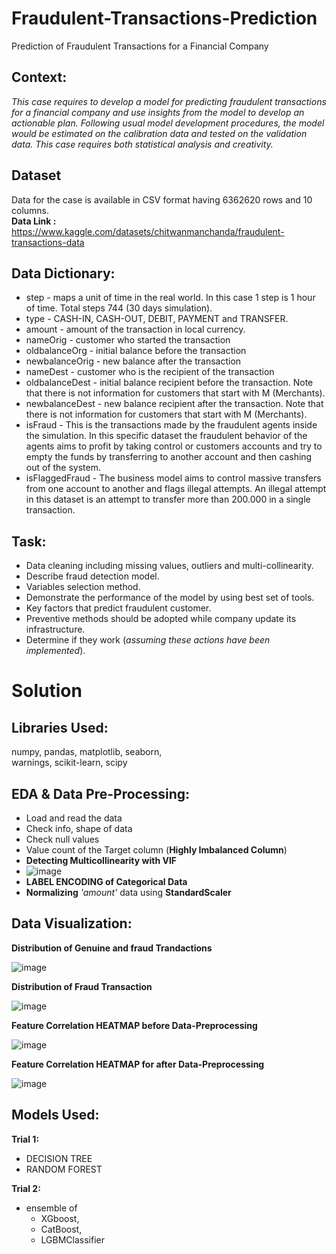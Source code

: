 # Fraudulent-Transactions-Prediction
Prediction of Fraudulent Transactions for a  Financial Company


## Context:

_This case requires to develop a model for predicting fraudulent transactions for a financial company and use insights from the model to develop an actionable plan. Following usual model development procedures, the model would be estimated on the calibration data and tested on the validation data. This case requires both statistical analysis and creativity._

## Dataset

Data for the case is available in CSV format having 6362620 rows and 10 columns.  
**Data Link :** https://www.kaggle.com/datasets/chitwanmanchanda/fraudulent-transactions-data

## Data Dictionary:

- step - maps a unit of time in the real world. In this case 1 step is 1 hour of time. Total steps 744 (30 days simulation).
- type - CASH-IN, CASH-OUT, DEBIT, PAYMENT and TRANSFER.
- amount - amount of the transaction in local currency.
- nameOrig - customer who started the transaction
- oldbalanceOrg - initial balance before the transaction
- newbalanceOrig - new balance after the transaction
- nameDest - customer who is the recipient of the transaction
- oldbalanceDest - initial balance recipient before the transaction. Note that there is not information for customers that start with M (Merchants).
- newbalanceDest - new balance recipient after the transaction. Note that there is not information for customers that start with M (Merchants).
- isFraud - This is the transactions made by the fraudulent agents inside the simulation. In this specific dataset the fraudulent behavior of the agents aims to profit by taking control or customers accounts and try to empty the funds by transferring to another account and then cashing out of the system.
- isFlaggedFraud - The business model aims to control massive transfers from one account to another and flags illegal attempts. An illegal attempt in this dataset is an attempt to transfer more than 200.000 in a single transaction.

## Task:

- Data cleaning including missing values, outliers and multi-collinearity.  
- Describe fraud detection model.  
- Variables selection method.  
- Demonstrate the performance of the model by using best set of tools.  
- Key factors that predict fraudulent customer.  
- Preventive methods should be adopted while company update its infrastructure.  
- Determine if they work (_assuming these actions have been implemented_).  


# Solution


## Libraries Used:

numpy, pandas, matplotlib, seaborn,  
warnings, scikit-learn, scipy

## EDA & Data Pre-Processing:

- Load and read the data
- Check info, shape of data
- Check null values
- Value count of the Target column (**Highly Imbalanced Column**)
- **Detecting Multicollinearity with VIF**
- ![image](https://user-images.githubusercontent.com/38161827/183543698-b07314ba-96d5-4a6e-9d2f-cce89e9716f0.png)
- **LABEL ENCODING of Categorical Data**
- **Normalizing** _'amount'_ data using **StandardScaler**


## Data Visualization:

**Distribution of Genuine and fraud Trandactions**

![image](https://user-images.githubusercontent.com/38161827/183542311-4bac9a00-b234-41be-8ef9-3c7297d3ac40.png)

**Distribution of Fraud Transaction**

![image](https://user-images.githubusercontent.com/38161827/183542535-3d139a02-1b08-499d-9813-3a132be02ab7.png)

**Feature Correlation HEATMAP before Data-Preprocessing**

![image](https://user-images.githubusercontent.com/38161827/183542632-c7106ad4-ee7f-4d81-960b-1ed713b43ef3.png)

**Feature Correlation HEATMAP for after Data-Preprocessing**

![image](https://user-images.githubusercontent.com/38161827/183543238-c7522f3a-70f8-410e-a9ed-b5db8218229f.png)


## Models Used:

**Trial 1:** 
- DECISION TREE
- RANDOM FOREST

**Trial 2:** 
- ensemble of 
  - XGboost, 
  - CatBoost, 
  - LGBMClassifier


